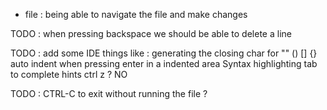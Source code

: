 

- file : being able to navigate the file and make changes


TODO : when pressing backspace we should be able to delete a line


TODO : add some IDE things like :
    generating the closing char for "" () [] {} 
    auto indent when pressing enter in a indented area
    Syntax highlighting
    tab to complete hints
    ctrl z ? NO



TODO : CTRL-C to exit without running the file ?




